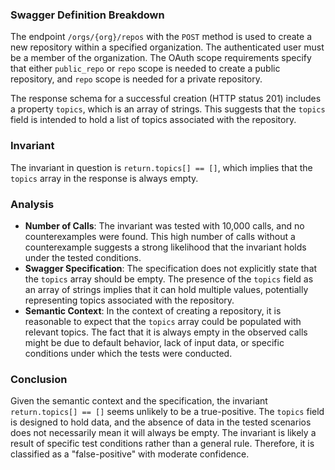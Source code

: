 ### Swagger Definition Breakdown

The endpoint `/orgs/{org}/repos` with the `POST` method is used to create a new repository within a specified organization. The authenticated user must be a member of the organization. The OAuth scope requirements specify that either `public_repo` or `repo` scope is needed to create a public repository, and `repo` scope is needed for a private repository.

The response schema for a successful creation (HTTP status 201) includes a property `topics`, which is an array of strings. This suggests that the `topics` field is intended to hold a list of topics associated with the repository.

### Invariant

The invariant in question is `return.topics[] == []`, which implies that the `topics` array in the response is always empty.

### Analysis

- **Number of Calls**: The invariant was tested with 10,000 calls, and no counterexamples were found. This high number of calls without a counterexample suggests a strong likelihood that the invariant holds under the tested conditions.
- **Swagger Specification**: The specification does not explicitly state that the `topics` array should be empty. The presence of the `topics` field as an array of strings implies that it can hold multiple values, potentially representing topics associated with the repository.
- **Semantic Context**: In the context of creating a repository, it is reasonable to expect that the `topics` array could be populated with relevant topics. The fact that it is always empty in the observed calls might be due to default behavior, lack of input data, or specific conditions under which the tests were conducted.

### Conclusion

Given the semantic context and the specification, the invariant `return.topics[] == []` seems unlikely to be a true-positive. The `topics` field is designed to hold data, and the absence of data in the tested scenarios does not necessarily mean it will always be empty. The invariant is likely a result of specific test conditions rather than a general rule. Therefore, it is classified as a "false-positive" with moderate confidence.
